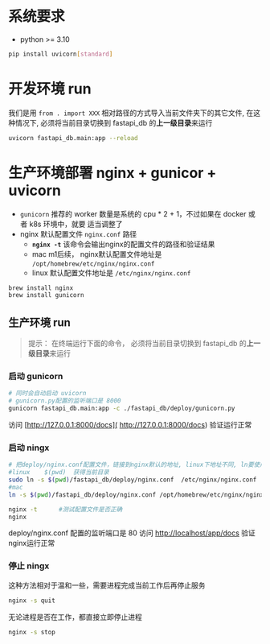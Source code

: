 # 系统要求
- python >= 3.10 
```bash
pip install uvicorn[standard]
```
# 开发环境 run 
我们是用 `from . import XXX` 相对路径的方式导入当前文件夹下的其它文件, 在这种情况下, 必须将当前目录切换到 fastapi_db 的**上一级目录**来运行
```bash
uvicorn fastapi_db.main:app --reload 
```

# 生产环境部署 nginx + gunicor + uvicorn
- `gunicorn` 推荐的 worker 数量是系统的 cpu * 2 + 1，不过如果在 docker 或者 k8s 环境中，就要 适当调整了
- nginx 默认配置文件 `nginx.conf` 路径
  - **`nginx -t`** 该命令会输出nginx的配置文件的路径和验证结果
  - mac m1后续， nginx默认配置文件地址是 `/opt/homebrew/etc/nginx/nginx.conf`
  - linux 默认配置文件地址是 `/etc/nginx/nginx.conf`
   


```bash
brew install nginx
brew install gunicorn
```

## 生产环境 run
> 提示： 在终端运行下面的命令， 必须将当前目录切换到 fastapi_db 的**上一级目录**来运行

### 启动 gunicorn
```bash
# 同时会自动启动 uvicorn
# gunicorn.py配置的监听端口是 8000
gunicorn fastapi_db.main:app -c ./fastapi_db/deploy/gunicorn.py
```
访问 [http://127.0.0.1:8000/docs]( http://127.0.0.1:8000/docs) 验证运行正常

### 启动 ningx
```bash
# 把deploy/nginx.conf配置文件，链接到nginx默认的地址, linux下地址不同, ln要使用完整路径
#linux    $(pwd)  获得当前目录
sudo ln -s $(pwd)/fastapi_db/deploy/nginx.conf  /etc/nginx/nginx.conf
#mac
ln -s $(pwd)/fastapi_db/deploy/nginx.conf /opt/homebrew/etc/nginx/nginx.conf 

nginx -t      #测试配置文件是否正确
nginx         
```
deploy/nginx.conf 配置的监听端口是 80 访问 [ http://localhost/app/docs](http://localhost/app/docs) 验证nginx运行正常

### 停止 ningx 
这种方法相对于温和一些，需要进程完成当前工作后再停止服务
```bash
nginx -s quit
```

无论进程是否在工作，都直接立即停止进程
```bash
nginx -s stop
```

